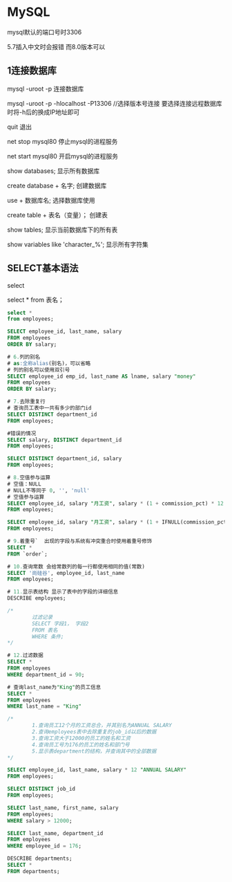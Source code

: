 # MySQL

mysql默认的端口号时3306

5.7插入中文时会报错 而8.0版本可以



## 1连接数据库

mysql -uroot -p  连接数据库

mysql -uroot -p -hlocalhost -P13306 //选择版本号连接  要选择连接远程数据库时将-h后的换成IP地址即可

quit 退出

net stop mysql80 停止mysql的进程服务

net start mysql80 开启mysql的进程服务



show databases; 显示所有数据库

create database + 名字; 创建数据库

use + 数据库名; 选择数据库使用

create table + 表名（变量）； 创建表

show tables; 显示当前数据库下的所有表

show variables like 'character_%'; 显示所有字符集



## SELECT基本语法

select

select * from 表名；

```sql
select *
from employees;

SELECT employee_id, last_name, salary
FROM employees
ORDER BY salary;

# 6.列的别名
# as:全称alias(别名)，可以省略
# 列的别名可以使用双引号
SELECT employee_id emp_id, last_name AS lname, salary "money"
FROM employees
ORDER BY salary;

# 7.去除重复行
# 查询员工表中一共有多少的部门id
SELECT DISTINCT department_id
FROM employees;

#错误的情况
SELECT salary, DISTINCT department_id
FROM employees;

SELECT DISTINCT department_id, salary
FROM employees;

# 8.空值参与运算
# 空值：NULL
# NULL不等同于 0, '', 'null'
# 空值参与运算
SELECT employee_id, salary "月工资", salary * (1 + commission_pct) * 12 "年工资", commission_pct
FROM employees;

SELECT employee_id, salary "月工资", salary * (1 + IFNULL(commission_pct, 0)) * 12 "年工资", commission_pct
FROM employees;

# 9.着重号`  出现的字段与系统有冲突重合时使用着重号修饰
SELECT *
FROM `order`; 

# 10.查询常数 会给常数列的每一行都使用相同的值(常数)
SELECT '尚硅谷', employee_id, last_name
FROM employees;

# 11.显示表结构 显示了表中的字段的详细信息
DESCRIBE employees;

/*
		过滤记录
		SELECT 字段1， 字段2
		FROM 表名
		WHERE 条件;
*/

# 12.过滤数据
SELECT *
FROM employees
WHERE department_id = 90;

# 查询last_name为"King"的员工信息
SELECT *
FROM employees
WHERE last_name = "King"

/*
		1.查询员工12个月的工资总合，并其别名为ANNUAL SALARY
		2.查询employees表中去除重复的job_id以后的数据
		3.查询工资大于12000的员工的姓名和工资
		4.查询员工号为176的员工的姓名和部门号
		5.显示表department的结构，并查询其中的全部数据
*/

SELECT employee_id, last_name, salary * 12 "ANNUAL SALARY"
FROM employees;

SELECT DISTINCT job_id
FROM employees;

SELECT last_name, first_name, salary
FROM employees;
WHERE salary > 12000;

SELECT last_name, department_id
FROM employees
WHERE employee_id = 176;

DESCRIBE departments;
SELECT *
FROM departments;
```



